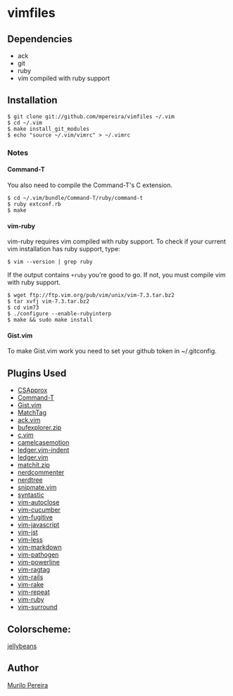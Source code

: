 # vimfiles

## Dependencies
  - ack
  - git
  - ruby
  - vim compiled with ruby support

## Installation
    $ git clone git://github.com/mpereira/vimfiles ~/.vim
    $ cd ~/.vim
    $ make install_git_modules
    $ echo "source ~/.vim/vimrc" > ~/.vimrc

### Notes
#### Command-T
You also need to compile the Command-T's C extension.

    $ cd ~/.vim/bundle/Command-T/ruby/command-t
    $ ruby extconf.rb
    $ make

#### vim-ruby
vim-ruby requires vim compiled with ruby support. To check if your current vim
installation has ruby support, type:

    $ vim --version | grep ruby

If the output contains `+ruby` you're good to go. If not, you must compile vim
with ruby support.

    $ wget ftp://ftp.vim.org/pub/vim/unix/vim-7.3.tar.bz2
    $ tar xvfj vim-7.3.tar.bz2
    $ cd vim73
    $ ./configure --enable-rubyinterp
    $ make && sudo make install

#### Gist.vim
  To make Gist.vim work you need to set your github token in ~/.gitconfig.

## Plugins Used
  - [CSApprox](https://github.com/vim-scripts/CSApprox)
  - [Command-T](https://github.com/wincent/Command-T)
  - [Gist.vim](https://github.com/vim-scripts/Gist.vim)
  - [MatchTag](https://github.com/gregsexton/MatchTag)
  - [ack.vim](https://github.com/mileszs/ack.vim)
  - [bufexplorer.zip](https://github.com/vim-scripts/bufexplorer.zip)
  - [c.vim](https://github.com/vim-scripts/c.vim)
  - [camelcasemotion](https://github.com/vim-scripts/camelcasemotion)
  - [ledger.vim-indent](https://github.com/vim-scripts/ledger.vim-indent)
  - [ledger.vim](https://github.com/vim-scripts/ledger.vim)
  - [matchit.zip](https://github.com/vim-scripts/matchit.zip)
  - [nerdcommenter](https://github.com/scrooloose/nerdcommenter)
  - [nerdtree](https://github.com/scrooloose/nerdtree)
  - [snipmate.vim](https://github.com/msanders/snipmate.vim)
  - [syntastic](https://github.com/scrooloose/syntastic)
  - [vim-autoclose](https://github.com/Townk/vim-autoclose)
  - [vim-cucumber](https://github.com/tpope/vim-cucumber)
  - [vim-fugitive](https://github.com/tpope/vim-fugitive)
  - [vim-javascript](https://github.com/pangloss/vim-javascript.git)
  - [vim-jst](https://github.com/briancollins/vim-jst.git)
  - [vim-less](https://github.com/lunaru/vim-less)
  - [vim-markdown](https://github.com/plasticboy/vim-markdown)
  - [vim-pathogen](https://github.com/tpope/vim-pathogen)
  - [vim-powerline](https://github.com/Lokaltog/vim-powerline)
  - [vim-ragtag](https://github.com/tpope/vim-ragtag)
  - [vim-rails](https://github.com/tpope/vim-rails)
  - [vim-rake](https://github.com/tpope/vim-rake)
  - [vim-repeat](https://github.com/tpope/vim-repeat)
  - [vim-ruby](https://github.com/vim-ruby/vim-ruby)
  - [vim-surround](https://github.com/tpope/vim-surround)

## Colorscheme:
  [jellybeans](https://github.com/vim-scripts/jellybeans.vim)

## Author
  [Murilo Pereira](http://murilopereira.com)
